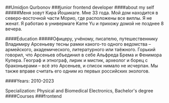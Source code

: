 ##Umidjon Qurbonov
###junior frontend developer
####about my self
#####Меня зовут Кира Йошикаге. Мне 33 года. Мой дом находится в северо-восточной части Морио, где расположены все виллы. Я не женат. Я работаю в универмаге Kame Yu и прихожу домой не позднее 8 вечера. 


####Education
#####Офицеру, учёному, писателю, путешественнику Владимиру Арсеньеву тесны рамки какого-то одного ведомства – армейского, академического, литературного или таёжного. Горький говорил, что Арсеньев объединил в себе Альфреда Брема и Фенимора Купера. Географ и этнограф, лирик и мистик, археолог и борец с браконьерами – всё это Арсеньев, и список нимало не исчерпан. Мы также вправе считать его одним из первых российских экологов.

####Years: 2010-2023

Specialization: Physical and Biomedical Electronics, Bachelor's degree
####Courses
###frontend 
